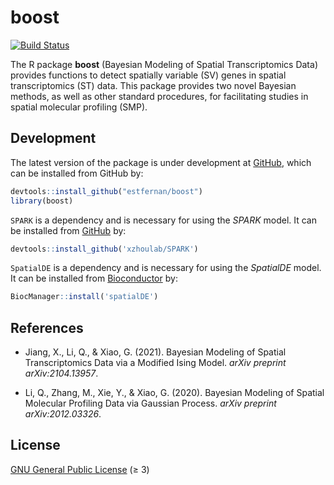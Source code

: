 boost
=====

[![Build Status][gha-icon]][gha-url]

The R package **boost** (Bayesian Modeling of Spatial Transcriptomics Data)
provides functions to detect spatially variable (SV) genes in 
spatial transcriptomics (ST) data. This package provides two novel Bayesian 
methods, as well as other standard procedures, for facilitating studies in 
spatial molecular profiling (SMP).

## Development

The latest version of the package is under development at [GitHub][github-url],
which can be installed from GitHub by:

```R
devtools::install_github("estfernan/boost")
library(boost)
```

`SPARK` is a dependency and is necessary for using the *SPARK* model. 
It can be installed from [GitHub][spark-url] by:

```R
devtools::install_github('xzhoulab/SPARK')
```

`SpatialDE` is a dependency and is necessary for using the *SpatialDE* model. 
It can be installed from [Bioconductor][spatialde-url] by:

```R
BiocManager::install('spatialDE')
```

## References

- Jiang, X., Li, Q., & Xiao, G. (2021).
  Bayesian Modeling of Spatial Transcriptomics Data via a Modified Ising Model. 
  *arXiv preprint arXiv:2104.13957*.

- Li, Q., Zhang, M., Xie, Y., & Xiao, G. (2020). 
  Bayesian Modeling of Spatial Molecular Profiling Data via Gaussian Process. 
  *arXiv preprint arXiv:2012.03326*.

## License

[GNU General Public License][gpl] (≥ 3)

[gha-icon]: https://github.com/estfernan/boost/workflows/R-CMD-check/badge.svg
[gha-url]: https://github.com/estfernan/boost/actions
[github-url]: https://github.com/estfernan/boost
[spark-url]: https://github.com/xzhoulab/SPARK
[spatialde-url]: https://bioconductor.org/packages/release/bioc/html/spatialDE.html
[gpl]: https://www.gnu.org/licenses/
